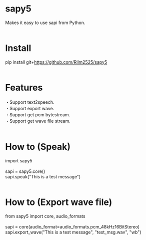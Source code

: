 # sapy5
Makes it easy to use sapi from Python.<br>
<br>
# Install
pip install git+https://github.com/Rilm2525/sapy5<br>
<br>
# Features
・Support text2speech.<br>
・Support export wave.<br>
・Support get pcm bytestream.<br>
・Support get wave file stream.<br>
<br>
# How to (Speak)
import sapy5<br>
<br>
sapi = sapy5.core()<br>
sapi.speak("This is a test message")<br>
<br>
# How to (Export wave file)
from sapy5 import core, audio_formats<br>
<br>
sapi = core(audio_format=audio_formats.pcm_48kHz16BitStereo)<br>
sapi.export_wave("This is a test message", "test_msg.wav", "wb")<br>
